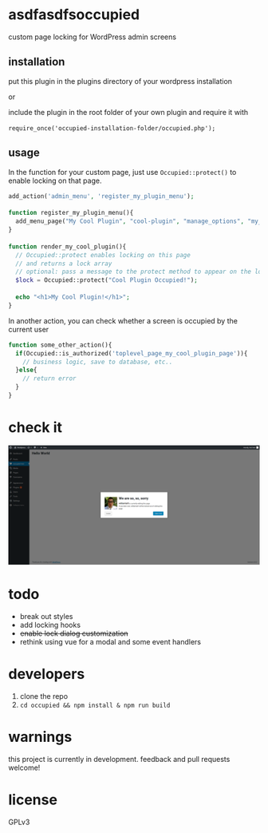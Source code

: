 asdfasdfsoccupied
=========

custom page locking for WordPress admin screens

## installation

put this plugin in the plugins directory of your wordpress installation

or

include the plugin in the root folder of your own plugin and require it with 

`require_once('occupied-installation-folder/occupied.php');`

## usage

In the function for your custom page, just use `Occupied::protect()` to enable locking on that page.

```php 
add_action('admin_menu', 'register_my_plugin_menu');

function register_my_plugin_menu(){
  add_menu_page("My Cool Plugin", "cool-plugin", "manage_options", "my_cool_plugin_page", "render_my_cool_plugin", "dashicons-heart", 7);
}

function render_my_cool_plugin(){
  // Occupied::protect enables locking on this page
  // and returns a lock array
  // optional: pass a message to the protect method to appear on the lock modal.
  $lock = Occupied::protect("Cool Plugin Occupied!");

  echo "<h1>My Cool Plugin!</h1>";
}
```
In another action, you can check whether a screen is occupied by the current user

```php
function some_other_action(){
  if(Occupied::is_authorized('toplevel_page_my_cool_plugin_page')){
    // business logic, save to database, etc..
  }else{
    // return error
  }
}
```
check it
========= 

![](assets/screenshot-1.png?raw=true "screenshot")

todo
=====

* break out styles
* add locking hooks 
* ~~enable lock dialog customization~~
* rethink using vue for a modal and some event handlers

developers
===========

1. clone the repo
2. `cd occupied && npm install & npm run build`

warnings
==========

this project is currently in development.
feedback and pull requests welcome!

license
========

GPLv3


